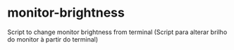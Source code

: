 # monitor-brightness
Script to change monitor brightness from terminal (Script para alterar brilho do monitor à partir do terminal)
